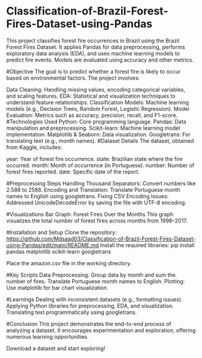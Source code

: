 # Classification-of-Brazil-Forest-Fires-Dataset-using-Pandas
This project classifies forest fire occurrences in Brazil using the Brazil Forest Fires Dataset. It applies Pandas for data preprocessing, performs exploratory data analysis (EDA), and uses machine learning models to predict fire events. Models are evaluated using accuracy and other metrics.

#Objective
The goal is to predict whether a forest fire is likely to occur based on environmental factors. The project involves:

Data Cleaning: Handling missing values, encoding categorical variables, and scaling features.
EDA: Statistical and visualization techniques to understand feature relationships.
Classification Models: Machine learning models (e.g., Decision Trees, Random Forest, Logistic Regression).
Model Evaluation: Metrics such as accuracy, precision, recall, and F1-score.
#Technologies Used
Python: Core programming language.
Pandas: Data manipulation and preprocessing.
Scikit-learn: Machine learning model implementation.
Matplotlib & Seaborn: Data visualization.
Googletrans: For translating text (e.g., month names).
#Dataset Details
The dataset, obtained from Kaggle, includes:

year: Year of forest fire occurrence.
state: Brazilian state where the fire occurred.
month: Month of occurrence (in Portuguese).
number: Number of forest fires reported.
date: Specific date of the report.

#Preprocessing Steps
Handling Thousand Separators: Convert numbers like 2.588 to 2588.
Encoding and Translation: Translate Portuguese month names to English using googletrans.
Fixing CSV Encoding Issues: Addressed UnicodeDecodeError by saving the file with UTF-8 encoding.

#Visualizations
Bar Graph: Forest Fires Over the Months
This graph visualizes the total number of forest fires across months from 1998–2017.



#Installation and Setup
Clone the repository:
https://github.com/Mdsaad03/Classification-of-Brazil-Forest-Fires-Dataset-using-Pandas/edit/main/README.md
Install the required libraries:
pip install pandas matplotlib scikit-learn googletrans

Place the amazon.csv file in the working directory.

#Key Scripts
Data Preprocessing:
Group data by month and sum the number of fires.
Translate Portuguese month names to English.
Plotting:
Use matplotlib for bar chart visualization.

#Learnings
Dealing with inconsistent datasets (e.g., formatting issues).
Applying Python libraries for preprocessing, EDA, and visualization.
Translating text programmatically using googletrans.

#Conclusion
This project demonstrates the end-to-end process of analyzing a dataset. It encourages experimentation and exploration, offering numerous learning opportunities.

Download a dataset and start exploring!









